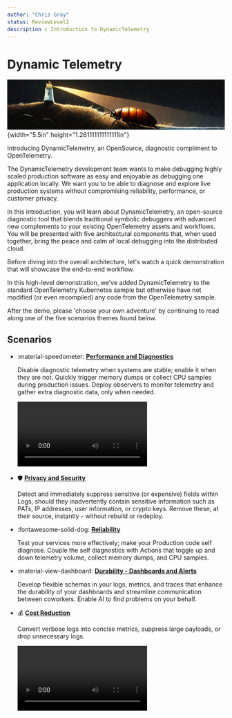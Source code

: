 ```yaml
---
author: "Chris Gray"
status: ReviewLevel2
description : Introduction to DynamicTelemetry
---
```


# Dynamic Telemetry

![image](../orig_media/DynamicTelemetry.logo.png){width="5.5in"
height="1.261111111111111in"}

Introducing DynamicTelemetry, an OpenSource, diagnostic compliment to
OpenTelemetry.

The DynamicTelemetry development team wants to make debugging highly scaled
production software as easy and enjoyable as debugging one application locally.
We want you to be able to diagnose and explore live production systems without
compromising reliability, performance, or customer privacy.

In this introduction, you will learn about DynamicTelemetry, an open-source
diagnostic tool that blends traditional symbolic debuggers with advanced new
complements to your existing OpenTelemetry assets and workflows. You will be
presented with five architectural components that, when used together, bring the
peace and calm of local debugging into the distributed cloud.

Before diving into the overall architecture, let's watch a quick demonstration
that will showcase the end-to-end workflow.

In this high-level demonstration, we've added DynamicTelemetry to the standard
OpenTelemetry Kubernetes sample but otherwise have not modified (or even
recompiled) any code from the OpenTelemetry sample.

After the demo, please 'choose your own adventure' by continuing to read along
one of the five scenarios themes found below.

## Scenarios

<div class="grid cards" markdown>

-   :material-speedometer: [**Performance and Diagnostics**](./Scenarios.Overview.DeepDiagnostics.document.md)

    Disable diagnostic telemetry when systems are stable; enable it when
    they are not. Quickly trigger memory dumps or collect CPU samples
    during production issues. Deploy observers to monitor telemetry and
    gather extra diagnostic data, only when needed.

    ![type:video](../orig_media/DynamicTelemetry_DiagnosticVideo.mp4)

-   :shield: [**Privacy and Security**](./Scenarios.Overview.RedactingSecrets.document.md)

    Detect and immediately suppress sensitive (or expensive) fields
    within Logs, should they inadvertently contain sensitive information
    such as PATs, IP addresses, user information, or crypto keys. Remove
    these, at their source, instantly - without rebuild or redeploy.

-   :fontawesome-solid-dog: [**Reliability**](./Scenarios.Overview.Reliability.document.md)

    Test your services more effectively; make your Production code self
    diagnose. Couple the self diagnostics with Actions that toggle up
    and down telemetry volume, collect memory dumps, and CPU samples.

-   :material-view-dashboard: [**Durability - Dashboards and Alerts**](./Scenarios.Overview.DurableDashboards.Alerts.document.md)

    Develop flexible schemas in your logs, metrics, and traces that
    enhance the durability of your dashboards and streamline
    communication between coworkers. Enable AI to find problems on your
    behalf.

-  :moneybag: [**Cost Reduction**](./Scenarios.Overview.CostReduction.document.md)

    Convert verbose logs into concise metrics, suppress large payloads,
    or drop unnecessary logs.

    ![type:video](../orig_media/DynamicTelemetry_CostSavings.mp4)

</div>
